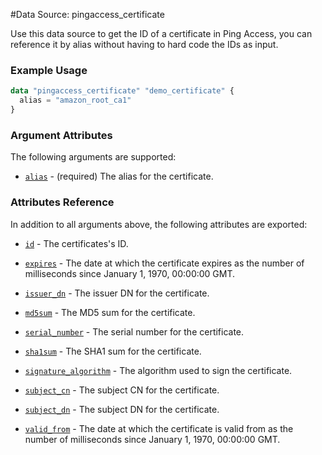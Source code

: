 #Data Source: pingaccess_certificate

Use this data source to get the ID of a certificate in Ping Access, you can reference it by alias without having to hard code the IDs as input.

### Example Usage
```terraform
data "pingaccess_certificate" "demo_certificate" {
  alias = "amazon_root_ca1"
}
```
### Argument Attributes
The following arguments are supported:

- [`alias`](#alias) - (required) The alias for the certificate.

### Attributes Reference

In addition to all arguments above, the following attributes are exported:

- [`id`](#id) - The certificates's ID.

- [`expires`](#expires) - The date at which the certificate expires as the number of milliseconds since January 1, 1970, 00:00:00 GMT.

- [`issuer_dn`](#issuer_dn) - The issuer DN for the certificate.

- [`md5sum`](#md5sum) - The MD5 sum for the certificate.

- [`serial_number`](#serial_number) - The serial number for the certificate.

- [`sha1sum`](#sha1sum) - The SHA1 sum for the certificate.

- [`signature_algorithm`](#signature_algorithm) -  The algorithm used to sign the certificate.

- [`subject_cn`](#subject_cn) - The subject CN for the certificate.

- [`subject_dn`](#subject_dn) - The subject DN for the certificate.

- [`valid_from`](#valid_from) - The date at which the certificate is valid from as the number of milliseconds since January 1, 1970, 00:00:00 GMT.
